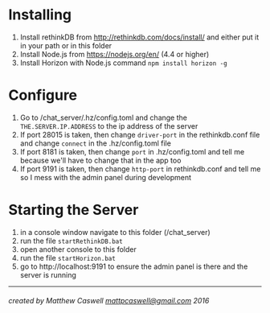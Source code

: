 # Installing

1. Install rethinkDB from http://rethinkdb.com/docs/install/ and either put it in your path or in this folder
2. Install Node.js from https://nodejs.org/en/ (4.4 or higher)
3. Install Horizon with Node.js command `npm install horizon -g`

# Configure

1. Go to /chat_server/.hz/config.toml and change the `THE.SERVER.IP.ADDRESS` to the ip address of the server
2. If port 28015 is taken, then change `driver-port` in the rethinkdb.conf file and change `connect` in the .hz/config.toml file
3. If port 8181 is taken, then change `port` in .hz/config.toml and tell me because we'll have to change that in the app too
4. If port 9191 is taken, then change `http-port` in rethinkdb.conf and tell me so I mess with the admin panel during development

# Starting the Server

1. in a console window navigate to this folder (/chat_server)
2. run the file `startRethinkDB.bat`
3. open another console to this folder
4. run the file `startHorizon.bat`
5. go to http://localhost:9191 to ensure the admin panel is there and the server is running

---------------------------------------------------------------
###### created by Matthew Caswell <mattpcaswell@gmail.com> 2016